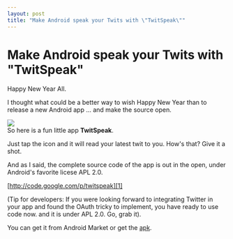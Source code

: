 ```yaml
---
layout: post
title: "Make Android speak your Twits with \"TwitSpeak\""
---
```

Make Android speak your Twits with "TwitSpeak"
===
Happy New Year All.  
  
I thought what could be a better way to wish Happy New Year than to release a new Android app ... and make the source open.  
  

[![](http://3.bp.blogspot.com/_W6UcJjyXr24/S0APYxgp8jI/AAAAAAAADiI/NaLNJCchWUU/s320/twitspeak-promo-icon.png)][0]  
So here is a fun little app **TwitSpeak**.  
  
Just tap the icon and it will read your latest twit to you. How's that? Give it a shot.  
  
And as I said, the complete source code of the app is out in the open, under Android's favorite licese APL 2.0\.  
  
[http://code.google.com/p/twitspeak][1]  
  
(Tip for developers: If you were looking forward to integrating Twitter in your app and found the OAuth tricky to implement, you have ready to use code now. and it is under APL 2.0\. Go, grab it).  
  
You can get it from Android Market or get the [apk][2].

[0]: http://3.bp.blogspot.com/_W6UcJjyXr24/S0APYxgp8jI/AAAAAAAADiI/NaLNJCchWUU/s1600-h/twitspeak-promo-icon.png
[1]: http://code.google.com/p/twitspeak
[2]: http://twitspeak.googlecode.com/files/TwitSpeak-1.0.apk
